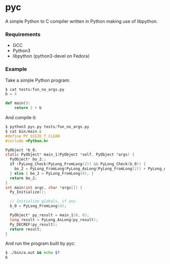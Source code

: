 # pyc

A simple Python to C compiler written in Python making use of
libpython.

### Requirements

* GCC
* Python3
* libpython (python3-devel on Fedora)

### Example

Take a simple Python program:

```python
$ cat tests/fun_no_args.py
b = 4

def main():
    return 2 + b
```

And compile it:

```c
$ python3 pyc.py tests/fun_no_args.py
$ cat bin/main.c
#define PY_SSIZE_T_CLEAN
#include <Python.h>

PyObject *b_0;
static PyObject* main_1(PyObject *self, PyObject *args) {
  PyObject* bo_2;;
  if (PyLong_Check(PyLong_FromLong(2)) && PyLong_Check(b_0)) {
    bo_2 = PyLong_FromLong(PyLong_AsLong(PyLong_FromLong(2)) + PyLong_AsLong(b_0));
  } else { bo_2 = PyLong_FromLong(0); }
  return bo_2;
}
int main(int argc, char *argv[]) {
  Py_Initialize();

  // Initialize globals, if any.
  b_0 = PyLong_FromLong(4);

  PyObject* py_result = main_1(0, 0);
  long result = PyLong_AsLong(py_result);
  Py_DECREF(py_result);
  return result;
}
```

And run the program built by pyc:

```bash
$ ./bin/a.out && echo $?
6
```
